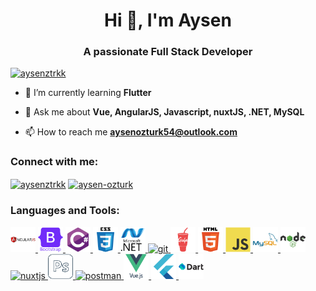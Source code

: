 <h1 align="center">Hi 👋, I'm Aysen</h1>
<h3 align="center">A passionate Full Stack Developer</h3>


<p align="left"> <a href="https://twitter.com/aysenztrkk" target="blank"><img
            src="https://img.shields.io/twitter/follow/aysenztrkk?logo=twitter&style=for-the-badge"
            alt="aysenztrkk" /></a> </p>

- 🌱 I’m currently learning **Flutter**

- 💬 Ask me about **Vue, AngularJS, Javascript, nuxtJS, .NET, MySQL**

- 📫 How to reach me **aysenozturk54@outlook.com**

<h3 align="left">Connect with me:</h3>
<p align="left">
    <a href="https://twitter.com/aysenztrkk" target="blank"><img align="center"
            src="https://raw.githubusercontent.com/rahuldkjain/github-profile-readme-generator/master/src/images/icons/Social/twitter.svg"
            alt="aysenztrkk" height="30" width="40" /></a>
    <a href="https://linkedin.com/in/aysen-ozturk" target="blank"><img align="center"
            src="https://raw.githubusercontent.com/rahuldkjain/github-profile-readme-generator/master/src/images/icons/Social/linked-in-alt.svg"
            alt="aysen-ozturk" height="30" width="40" /></a>
</p>

<h3 align="left">Languages and Tools:</h3>
<p align="left">
    <a href="https://angular.io" target="_blank" rel="noreferrer" title="AngularJS">
        <img src="https://raw.githubusercontent.com/devicons/devicon/master/icons/angularjs/angularjs-original-wordmark.svg"
            alt="angularjs" width="40" height="40" />
    </a>
    <a href="https://getbootstrap.com" target="_blank" rel="noreferrer" title="Bootstrap">
        <img src="https://raw.githubusercontent.com/devicons/devicon/master/icons/bootstrap/bootstrap-plain-wordmark.svg"
            alt="bootstrap" width="40" height="40" />
    </a>
    <a href="https://www.w3schools.com/cs/" target="_blank" rel="noreferrer" title="C#">
        <img src="https://raw.githubusercontent.com/devicons/devicon/master/icons/csharp/csharp-original.svg"
            alt="csharp" width="40" height="40" />
    </a>
    <a href="https://www.w3schools.com/css/" target="_blank" rel="noreferrer" title="CSS">
        <img src="https://raw.githubusercontent.com/devicons/devicon/master/icons/css3/css3-original-wordmark.svg"
            alt="css3" width="40" height="40" />
    </a>
    <a href="https://dotnet.microsoft.com/" target="_blank" rel="noreferrer" title="Dotnet">
        <img src="https://raw.githubusercontent.com/devicons/devicon/master/icons/dot-net/dot-net-original-wordmark.svg"
            alt="dotnet" width="40" height="40" />
    </a>
    <a href="https://git-scm.com/" target="_blank" rel="noreferrer" title="Git">
        <img src="https://www.vectorlogo.zone/logos/git-scm/git-scm-icon.svg" alt="git" width="40" height="40" />
    </a>
    <a href="https://gulpjs.com" target="_blank" rel="noreferrer" title="Gulpjs">
        <img src="https://raw.githubusercontent.com/devicons/devicon/master/icons/gulp/gulp-plain.svg" alt="gulp"
            width="40" height="40" />
    </a>
    <a href="https://www.w3.org/html/" target="_blank" rel="noreferrer" title="Html5">
        <img src="https://raw.githubusercontent.com/devicons/devicon/master/icons/html5/html5-original-wordmark.svg"
            alt="html5" width="40" height="40" />
    </a>
    <a href="https://developer.mozilla.org/en-US/docs/Web/JavaScript" target="_blank" rel="noreferrer" title="Javascript">
        <img src="https://raw.githubusercontent.com/devicons/devicon/master/icons/javascript/javascript-original.svg"
            alt="javascript" width="40" height="40" />
    </a>
    <a href="https://www.mysql.com/" target="_blank" rel="noreferrer" title="MySQL">
        <img src="https://raw.githubusercontent.com/devicons/devicon/master/icons/mysql/mysql-original-wordmark.svg"
            alt="mysql" width="40" height="40" />
    </a>
    <a href="https://nodejs.org" target="_blank" rel="noreferrer" title="Nodejs">
        <img src="https://raw.githubusercontent.com/devicons/devicon/master/icons/nodejs/nodejs-original-wordmark.svg"
            alt="nodejs" width="40" height="40" />
    </a>
    <a href="https://nuxtjs.org/" target="_blank" rel="noreferrer" title="Nuxtjs">
        <img src="https://www.vectorlogo.zone/logos/nuxtjs/nuxtjs-icon.svg" alt="nuxtjs" width="40" height="40" />
    </a>
    <a href="https://www.photoshop.com/en" target="_blank" rel="noreferrer" title="www">
        <img src="https://raw.githubusercontent.com/devicons/devicon/master/icons/photoshop/photoshop-line.svg"
            alt="photoshop" width="40" height="40" />
    </a>
    <a href="https://postman.com" target="_blank" rel="noreferrer" title="Postman">
        <img src="https://www.vectorlogo.zone/logos/getpostman/getpostman-icon.svg" alt="postman" width="40"
            height="40" /> </a>
    <a href="https://vuejs.org/" target="_blank" rel="noreferrer" title="Vuejs">
        <img src="https://raw.githubusercontent.com/devicons/devicon/master/icons/vuejs/vuejs-original-wordmark.svg"
            alt="vuejs" width="40" height="40" />
    </a>
    <a href="https://flutter.dev/" target="_blank" rel="noreferrer" title="Flutter">
        <img src="https://raw.githubusercontent.com/devicons/devicon/ca28c779441053191ff11710fe24a9e6c23690d6/icons/flutter/flutter-original.svg"
            alt="vuejs" width="40" height="40" />
    </a>
    <a href="https://dart.dev/" target="_blank" rel="noreferrer" title="Dart">
        <img src="https://raw.githubusercontent.com/devicons/devicon/ca28c779441053191ff11710fe24a9e6c23690d6/icons/dart/dart-original-wordmark.svg"
            alt="vuejs" width="40" height="40" />
    </a>
</p>
